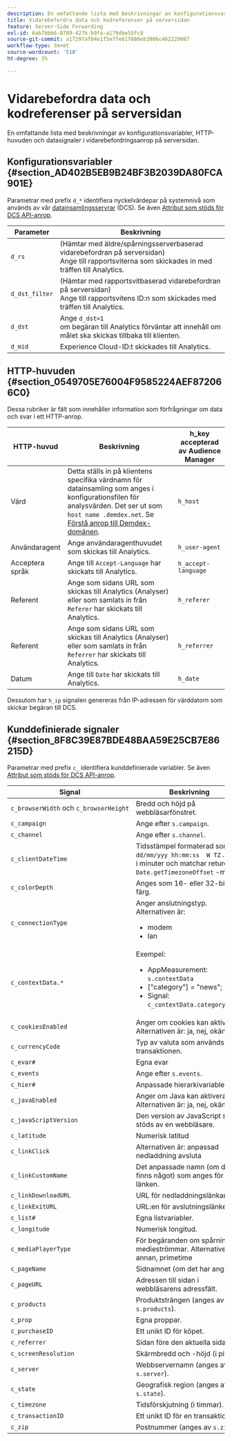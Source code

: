 ```yaml
---
description: En omfattande lista med beskrivningar av konfigurationsvariabler, HTTP-huvuden och datasignaler i vidarebefordringsanrop på serversidan.
title: Vidarebefordra data och kodreferenser på serversidan
feature: Server-Side Forwarding
exl-id: 6ab7bbb6-0709-427b-b9fa-a179dbe55fc9
source-git-commit: a17297af84e1f5e7fe61f886eb3906c462229087
workflow-type: tm+mt
source-wordcount: '518'
ht-degree: 3%

---
```


# Vidarebefordra data och kodreferenser på serversidan

En omfattande lista med beskrivningar av konfigurationsvariabler, HTTP-huvuden och datasignaler i vidarebefordringsanrop på serversidan.

## Konfigurationsvariabler {#section_AD402B5EB9B24BF3B2039DA80FCA901E}

Parametrar med prefix `d_*` identifiera nyckelvärdepar på systemnivå som används av vår [datainsamlingsservrar](https://experienceleague.adobe.com/docs/audience-manager/user-guide/reference/system-components/components-data-collection.html) (DCS). Se även [Attribut som stöds för DCS API-anrop](https://experienceleague.adobe.com/docs/audience-manager/user-guide/api-and-sdk-code/dcs/dcs-api-reference/dcs-keys.html).

| Parameter | Beskrivning |
|--- |--- |
| `d_rs` | (Hämtar med äldre/spårningsserverbaserad vidarebefordran på serversidan) <br>Ange till rapportsviterna som skickades in med träffen till Analytics. |
| `d_dst_filter` | (Hämtar med rapportsvitbaserad vidarebefordran på serversidan)  <br>Ange till rapportsvitens ID:n som skickades med träffen till Analytics. |
| `d_dst` | Ange `d_dst=1`  <br>om begäran till Analytics förväntar att innehåll om målet ska skickas tillbaka till klienten. |
| `d_mid` | Experience Cloud-ID:t skickades till Analytics. |

## HTTP-huvuden {#section_0549705E76004F9585224AEF872066C0}

Dessa rubriker är fält som innehåller information som förfrågningar om data och svar i ett HTTP-anrop.

| HTTP-huvud | Beskrivning | h_key accepterad av Audience Manager |
| --- | --- | --- |
| Värd | Detta ställs in på klientens specifika värdnamn för datainsamling som anges i konfigurationsfilen för analysvärden. Det ser ut som `host name .demdex.net`. Se [Förstå anrop till Demdex-domänen](https://experienceleague.adobe.com/docs/audience-manager/user-guide/reference/demdex-calls.html). | `h_host` |
| Användaragent | Ange användaragenthuvudet som skickas till Analytics. | `h_user-agent` |
| Acceptera språk | Ange till  `Accept-Language`  har skickats till Analytics. | `h_accept-language` |
| Referent | Ange som sidans URL som skickas till Analytics (Analyser) eller som samlats in från `Referer` har skickats till Analytics. | `h_referer` |
| Referent | Ange som sidans URL som skickas till Analytics (Analyser) eller som samlats in från `Referrer` har skickats till Analytics. | `h_referrer` |
| Datum | Ange till `Date` har skickats till Analytics. | `h_date` |

Dessutom har `h_ip` signalen genereras från IP-adressen för värddatorn som skickar begäran till DCS.

## Kunddefinierade signaler {#section_8F8C39E87BDE48BAA59E25CB7E86215D}

Parametrar med prefix `c_` identifiera kunddefinierade variabler. Se även [Attribut som stöds för DCS API-anrop](https://experienceleague.adobe.com/docs/audience-manager/user-guide/api-and-sdk-code/dcs/dcs-api-reference/dcs-keys.html).

| Signal | Beskrivning |
| --- |--- |
| `c_browserWidth` och `c_browserHeight` | Bredd och höjd på webbläsarfönstret. |
| `c_campaign` | Ange efter `s.campaign`. |
| `c_channel` | Ange efter `s.channel`. |
| `c_clientDateTime` | Tidsstämpel formaterad som `dd/mm/yyy hh:mm:ss  W TZ` . `TZ` är i minuter och matchar returen av `Date.getTimezoneOffset` -metod. |
| `c_colorDepth` | Anges som 16- eller 32-bitars färg. |
| `c_connectionType` | Anger anslutningstyp. Alternativen är:<ul><li>modem</li><li>lan</li></ul> |
| `c_contextData.*` | Exempel:<ul><li>AppMeasurement: `s.contextData`</li><li>[&quot;category&quot;] = &quot;news&quot;;</li><li>Signal: `c_contextData.category=news`</li></ul> |
| `c_cookiesEnabled` | Anger om cookies kan aktiveras. Alternativen är: ja, nej, okänd |
| `c_currencyCode` | Typ av valuta som används för transaktionen. |
| `c_evar#` | Egna evar |
| `c_events` | Ange efter `s.events`. |
| `c_hier#` | Anpassade hierarkivariabler. |
| `c_javaEnabled` | Anger om Java kan aktiveras. Alternativen är: ja, nej, okänd |
| `c_javaScriptVersion` | Den version av JavaScript som stöds av en webbläsare. |
| `c_latitude` | Numerisk latitud |
| `c_linkClick` | Alternativen är: anpassad nedladdning avsluta |
| `c_linkCustomName` | Det anpassade namn (om det finns något) som anges för länken. |
| `c_linkDownloadURL` | URL för nedladdningslänkar. |
| `c_linkExitURL` | URL:en för avslutningslänken. |
| `c_list#` | Egna listvariabler. |
| `c_longitude` | Numerisk longitud. |
| `c_mediaPlayerType` | För begäranden om spårning av medieströmmar. Alternativen är: annan, primetime |
| `c_pageName` | Sidnamnet (om det har angetts). |
| `c_pageURL` | Adressen till sidan i webbläsarens adressfält. |
| `c_products` | Produktsträngen (anges av `s.products`). |
| `c_prop` | Egna proppar. |
| `c_purchaseID` | Ett unikt ID för köpet. |
| `c_referrer` | Sidan före den aktuella sidan. |
| `c_screenResolution` | Skärmbredd och -höjd (i pixlar). |
| `c_server` | Webbservernamn (anges av `s.server`). |
| `c_state` | Geografisk region (anges av `s.state`). |
| `c_timezone` | Tidsförskjutning (i timmar). |
| `c_transactionID` | Ett unikt ID för en transaktion. |
| `c_zip` | Postnummer (anges av `s.zip`). |
